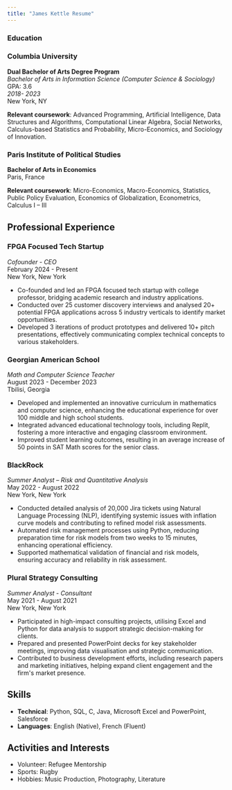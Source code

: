 ```yaml
---
title: "James Kettle Resume"
---
```

### Education
### Columbia University
**Dual Bachelor of Arts Degree Program**  
*Bachelor of Arts in Information Science (Computer Science & Sociology)*  
GPA: 3.6  
*2018- 2023*  
New York, NY

**Relevant coursework**: Advanced Programming, Artificial Intelligence, Data Structures and Algorithms, Computational Linear Algebra, Social Networks, Calculus-based Statistics and Probability, Micro-Economics, and Sociology of Innovation.

### Paris Institute of Political Studies
**Bachelor of Arts in Economics**  
Paris, France

**Relevant coursework**: Micro-Economics, Macro-Economics, Statistics, Public Policy Evaluation, Economics of Globalization, Econometrics, Calculus I – III

## Professional Experience

### FPGA Focused Tech Startup
*Cofounder - CEO*  
February 2024 - Present  
New York, New York

- Co-founded and led an FPGA focused tech startup with college professor, bridging academic research and industry applications.
- Conducted over 25 customer discovery interviews and analysed 20+ potential FPGA applications across 5 industry verticals to identify market opportunities.
- Developed 3 iterations of product prototypes and delivered 10+ pitch presentations, effectively communicating complex technical concepts to various stakeholders.

### Georgian American School
*Math and Computer Science Teacher*  
August 2023 - December 2023  
Tbilisi, Georgia

- Developed and implemented an innovative curriculum in mathematics and computer science, enhancing the educational experience for over 100 middle and high school students.
- Integrated advanced educational technology tools, including Replit, fostering a more interactive and engaging classroom environment.
- Improved student learning outcomes, resulting in an average increase of 50 points in SAT Math scores for the senior class.

### BlackRock
*Summer Analyst – Risk and Quantitative Analysis*  
May 2022 - August 2022  
New York, New York

- Conducted detailed analysis of 20,000 Jira tickets using Natural Language Processing (NLP), identifying systemic issues with inflation curve models and contributing to refined model risk assessments.
- Automated risk management processes using Python, reducing preparation time for risk models from two weeks to 15 minutes, enhancing operational efficiency.
- Supported mathematical validation of financial and risk models, ensuring accuracy and reliability in risk assessment.

### Plural Strategy Consulting
*Summer Analyst - Consultant*  
May 2021 - August 2021  
New York, New York

- Participated in high-impact consulting projects, utilising Excel and Python for data analysis to support strategic decision-making for clients.
- Prepared and presented PowerPoint decks for key stakeholder meetings, improving data visualisation and strategic communication.
- Contributed to business development efforts, including research papers and marketing initiatives, helping expand client engagement and the firm's market presence.

## Skills

- **Technical**: Python, SQL, C, Java, Microsoft Excel and PowerPoint, Salesforce
- **Languages**: English (Native), French (Fluent)

## Activities and Interests

- Volunteer: Refugee Mentorship
- Sports: Rugby
- Hobbies: Music Production, Photography, Literature